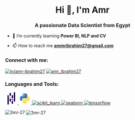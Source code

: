 <h1 align="center">Hi 👋, I'm Amr</h1>
<h3 align="center">A passionate Data Scientist from Egypt</h3>

- 🌱 I’m currently learning **Power BI, NLP and CV**

- 📫 How to reach me **ammribrahim27@gmail.com**

<h3 align="left">Connect with me:</h3>
<p align="left">
<a href="https://linkedin.com/in/in/amr-ibrahim27" target="blank"><img align="center" src="https://raw.githubusercontent.com/rahuldkjain/github-profile-readme-generator/master/src/images/icons/Social/linked-in-alt.svg" alt="in/amr-ibrahim27" height="30" width="40" /></a>
<a href="https://kaggle.com/amr_ibrahim27" target="blank"><img align="center" src="https://raw.githubusercontent.com/rahuldkjain/github-profile-readme-generator/master/src/images/icons/Social/kaggle.svg" alt="amr_ibrahim27" height="30" width="40" /></a>
</p>

<h3 align="left">Languages and Tools:</h3>
<p align="left"> <a href="https://pandas.pydata.org/" target="_blank" rel="noreferrer"> <img src="https://raw.githubusercontent.com/devicons/devicon/2ae2a900d2f041da66e950e4d48052658d850630/icons/pandas/pandas-original.svg" alt="pandas" width="40" height="40"/> </a> <a href="https://www.python.org" target="_blank" rel="noreferrer"> <img src="https://raw.githubusercontent.com/devicons/devicon/master/icons/python/python-original.svg" alt="python" width="40" height="40"/> </a> <a href="https://scikit-learn.org/" target="_blank" rel="noreferrer"> <img src="https://upload.wikimedia.org/wikipedia/commons/0/05/Scikit_learn_logo_small.svg" alt="scikit_learn" width="40" height="40"/> </a> <a href="https://seaborn.pydata.org/" target="_blank" rel="noreferrer"> <img src="https://seaborn.pydata.org/_images/logo-mark-lightbg.svg" alt="seaborn" width="40" height="40"/> </a> <a href="https://www.tensorflow.org" target="_blank" rel="noreferrer"> <img src="https://www.vectorlogo.zone/logos/tensorflow/tensorflow-icon.svg" alt="tensorflow" width="40" height="40"/> </a> </p>

<p><img align="left" src="https://github-readme-stats.vercel.app/api/top-langs?username=3mr-27&show_icons=true&locale=en&layout=compact" alt="3mr-27" /></p>

<p>&nbsp;<img align="center" src="https://github-readme-stats.vercel.app/api?username=3mr-27&show_icons=true&locale=en" alt="3mr-27" /></p>
